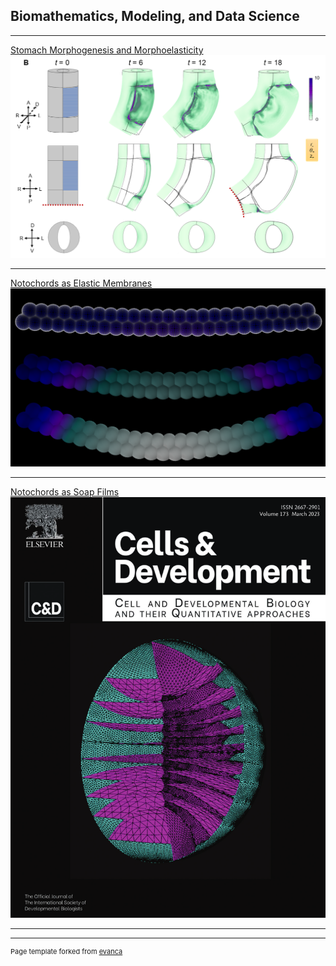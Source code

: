 ## Biomathematics, Modeling, and Data Science

---

[Stomach Morphogenesis and Morphoelasticity](/stomach_page)
<img src="images/Fig8B.png?raw=true"/>

---
[Notochords as Elastic Membranes](/pdf/noto2)
<img src="images/cover2.png?raw=true"/>

---
[Notochords as Soap Films](http://example.com/)
<img src="images/Front-Cover_2023_Cells---Development.png?raw=true"/>

---


---
<p style="font-size:11px">Page template forked from <a href="https://github.com/evanca/quick-portfolio">evanca</a></p>
<!-- Remove above link if you don't want to attibute -->

